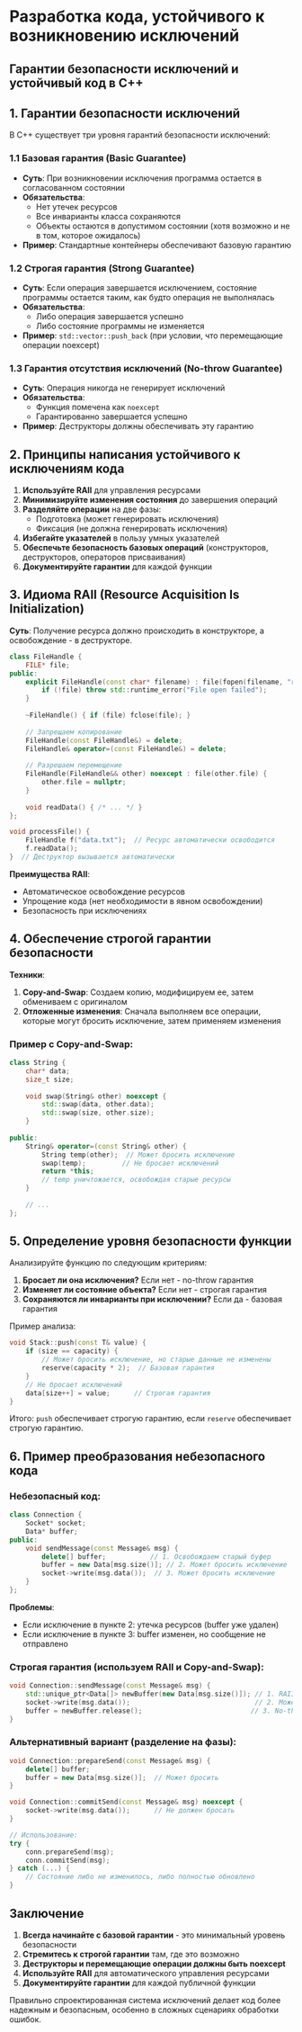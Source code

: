 # Разработка кода, устойчивого к возникновению исключений

## Гарантии безопасности исключений и устойчивый код в C++

## 1. Гарантии безопасности исключений

В C++ существует три уровня гарантий безопасности исключений:

### 1.1 Базовая гарантия (Basic Guarantee)
- **Суть**: При возникновении исключения программа остается в согласованном состоянии
- **Обязательства**:
    - Нет утечек ресурсов
    - Все инварианты класса сохраняются
    - Объекты остаются в допустимом состоянии (хотя возможно и не в том, которое ожидалось)
- **Пример**: Стандартные контейнеры обеспечивают базовую гарантию

### 1.2 Строгая гарантия (Strong Guarantee)
- **Суть**: Если операция завершается исключением, состояние программы остается таким, как будто операция не выполнялась
- **Обязательства**:
    - Либо операция завершается успешно
    - Либо состояние программы не изменяется
- **Пример**: `std::vector::push_back` (при условии, что перемещающие операции noexcept)

### 1.3 Гарантия отсутствия исключений (No-throw Guarantee)
- **Суть**: Операция никогда не генерирует исключений
- **Обязательства**:
    - Функция помечена как `noexcept`
    - Гарантированно завершается успешно
- **Пример**: Деструкторы должны обеспечивать эту гарантию

## 2. Принципы написания устойчивого к исключениям кода

1. **Используйте RAII** для управления ресурсами
2. **Минимизируйте изменения состояния** до завершения операций
3. **Разделяйте операции** на две фазы:
    - Подготовка (может генерировать исключения)
    - Фиксация (не должна генерировать исключения)
4. **Избегайте указателей** в пользу умных указателей
5. **Обеспечьте безопасность базовых операций** (конструкторов, деструкторов, операторов присваивания)
6. **Документируйте гарантии** для каждой функции

## 3. Идиома RAII (Resource Acquisition Is Initialization)

**Суть**: Получение ресурса должно происходить в конструкторе, а освобождение - в деструкторе.

```c++
class FileHandle {
    FILE* file;
public:
    explicit FileHandle(const char* filename) : file(fopen(filename, "r")) {
        if (!file) throw std::runtime_error("File open failed");
    }
    
    ~FileHandle() { if (file) fclose(file); }
    
    // Запрещаем копирование
    FileHandle(const FileHandle&) = delete;
    FileHandle& operator=(const FileHandle&) = delete;
    
    // Разрешаем перемещение
    FileHandle(FileHandle&& other) noexcept : file(other.file) {
        other.file = nullptr;
    }
    
    void readData() { /* ... */ }
};

void processFile() {
    FileHandle f("data.txt");  // Ресурс автоматически освободится
    f.readData();
}  // Деструктор вызывается автоматически
```

**Преимущества RAII**:
- Автоматическое освобождение ресурсов
- Упрощение кода (нет необходимости в явном освобождении)
- Безопасность при исключениях

## 4. Обеспечение строгой гарантии безопасности

**Техники**:
1. **Copy-and-Swap**: Создаем копию, модифицируем ее, затем обмениваем с оригиналом
2. **Отложенные изменения**: Сначала выполняем все операции, которые могут бросить исключение, затем применяем изменения

### Пример с Copy-and-Swap:

```c++
class String {
    char* data;
    size_t size;
    
    void swap(String& other) noexcept {
        std::swap(data, other.data);
        std::swap(size, other.size);
    }
    
public:
    String& operator=(const String& other) {
        String temp(other);  // Может бросить исключение
        swap(temp);         // Не бросает исключений
        return *this;
        // temp уничтожается, освобождая старые ресурсы
    }
    
    // ...
};
```

## 5. Определение уровня безопасности функции

Анализируйте функцию по следующим критериям:

1. **Бросает ли она исключения?** Если нет - no-throw гарантия
2. **Изменяет ли состояние объекта?** Если нет - строгая гарантия
3. **Сохраняются ли инварианты при исключении?** Если да - базовая гарантия

Пример анализа:

```c++
void Stack::push(const T& value) {
    if (size == capacity) {
        // Может бросить исключение, но старые данные не изменены
        reserve(capacity * 2);  // Базовая гарантия
    }
    // Не бросает исключений
    data[size++] = value;      // Строгая гарантия
}
```

Итого: `push` обеспечивает строгую гарантию, если `reserve` обеспечивает строгую гарантию.

## 6. Пример преобразования небезопасного кода

### Небезопасный код:

```c++
class Connection {
    Socket* socket;
    Data* buffer;
public:
    void sendMessage(const Message& msg) {
        delete[] buffer;           // 1. Освобождаем старый буфер
        buffer = new Data[msg.size()]; // 2. Может бросить исключение
        socket->write(msg.data());  // 3. Может бросить исключение
    }
};
```

**Проблемы**:
- Если исключение в пункте 2: утечка ресурсов (buffer уже удален)
- Если исключение в пункте 3: buffer изменен, но сообщение не отправлено

### Строгая гарантия (используем RAII и Copy-and-Swap):

```c++
void Connection::sendMessage(const Message& msg) {
    std::unique_ptr<Data[]> newBuffer(new Data[msg.size()]); // 1. RAII
    socket->write(msg.data());                               // 2. Может бросить
    buffer = newBuffer.release();                           // 3. No-throw
}
```

### Альтернативный вариант (разделение на фазы):

```c++
void Connection::prepareSend(const Message& msg) {
    delete[] buffer;
    buffer = new Data[msg.size()];  // Может бросить
}

void Connection::commitSend(const Message& msg) noexcept {
    socket->write(msg.data());      // Не должен бросать
}

// Использование:
try {
    conn.prepareSend(msg);
    conn.commitSend(msg);
} catch (...) {
    // Состояние либо не изменилось, либо полностью обновлено
}
```

## Заключение

1. **Всегда начинайте с базовой гарантии** - это минимальный уровень безопасности
2. **Стремитесь к строгой гарантии** там, где это возможно
3. **Деструкторы и перемещающие операции должны быть noexcept**
4. **Используйте RAII** для автоматического управления ресурсами
5. **Документируйте гарантии** для каждой публичной функции

Правильно спроектированная система исключений делает код более надежным и безопасным, особенно в сложных сценариях обработки ошибок.